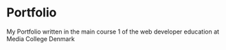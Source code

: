 # Portfolio
 My Portfolio written in the main course 1 of the web developer education at Media College Denmark
